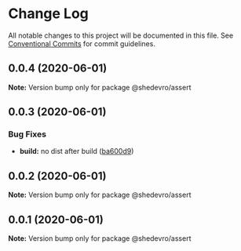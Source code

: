 # Change Log

All notable changes to this project will be documented in this file.
See [Conventional Commits](https://conventionalcommits.org) for commit guidelines.

## 0.0.4 (2020-06-01)

**Note:** Version bump only for package @shedevro/assert





## 0.0.3 (2020-06-01)


### Bug Fixes

* **build:** no dist after build ([ba600d9](https://github.com/Shedevro/web-utils/commit/ba600d9b4aa68daf8856e1b86344591417ba280d))





## 0.0.2 (2020-06-01)

**Note:** Version bump only for package @shedevro/assert





## 0.0.1 (2020-06-01)

**Note:** Version bump only for package @shedevro/assert
